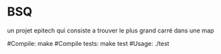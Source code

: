 # BSQ
un projet epitech qui consiste a trouver le plus grand carré dans une map

#Compile:
  make
#Compile tests:
  make test
#Usage:
  ./test

